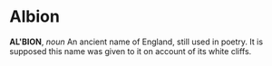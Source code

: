 # Albion

**AL'BION**, _noun_ An ancient name of England, still used in poetry. It is supposed this name was given to it on account of its white cliffs.